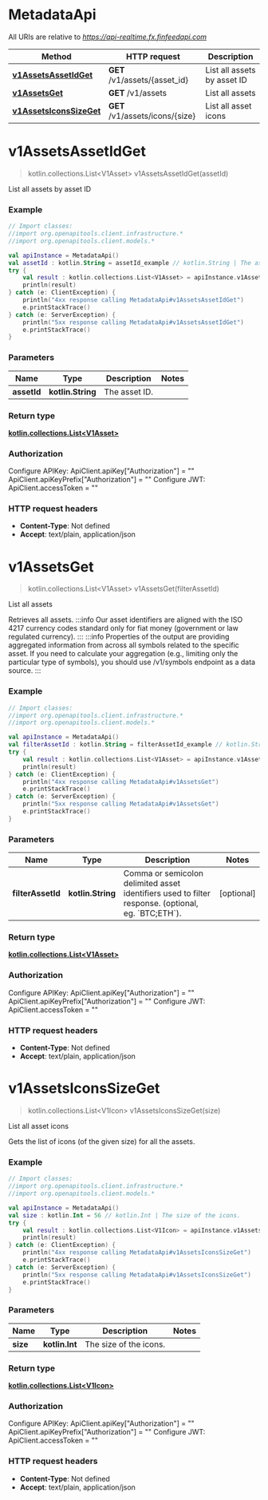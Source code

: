 # MetadataApi

All URIs are relative to *https://api-realtime.fx.finfeedapi.com*

| Method | HTTP request | Description |
| ------------- | ------------- | ------------- |
| [**v1AssetsAssetIdGet**](MetadataApi.md#v1AssetsAssetIdGet) | **GET** /v1/assets/{asset_id} | List all assets by asset ID |
| [**v1AssetsGet**](MetadataApi.md#v1AssetsGet) | **GET** /v1/assets | List all assets |
| [**v1AssetsIconsSizeGet**](MetadataApi.md#v1AssetsIconsSizeGet) | **GET** /v1/assets/icons/{size} | List all asset icons |


<a id="v1AssetsAssetIdGet"></a>
# **v1AssetsAssetIdGet**
> kotlin.collections.List&lt;V1Asset&gt; v1AssetsAssetIdGet(assetId)

List all assets by asset ID

### Example
```kotlin
// Import classes:
//import org.openapitools.client.infrastructure.*
//import org.openapitools.client.models.*

val apiInstance = MetadataApi()
val assetId : kotlin.String = assetId_example // kotlin.String | The asset ID.
try {
    val result : kotlin.collections.List<V1Asset> = apiInstance.v1AssetsAssetIdGet(assetId)
    println(result)
} catch (e: ClientException) {
    println("4xx response calling MetadataApi#v1AssetsAssetIdGet")
    e.printStackTrace()
} catch (e: ServerException) {
    println("5xx response calling MetadataApi#v1AssetsAssetIdGet")
    e.printStackTrace()
}
```

### Parameters
| Name | Type | Description  | Notes |
| ------------- | ------------- | ------------- | ------------- |
| **assetId** | **kotlin.String**| The asset ID. | |

### Return type

[**kotlin.collections.List&lt;V1Asset&gt;**](V1Asset.md)

### Authorization


Configure APIKey:
    ApiClient.apiKey["Authorization"] = ""
    ApiClient.apiKeyPrefix["Authorization"] = ""
Configure JWT:
    ApiClient.accessToken = ""

### HTTP request headers

 - **Content-Type**: Not defined
 - **Accept**: text/plain, application/json

<a id="v1AssetsGet"></a>
# **v1AssetsGet**
> kotlin.collections.List&lt;V1Asset&gt; v1AssetsGet(filterAssetId)

List all assets

Retrieves all assets.              :::info Our asset identifiers are aligned with the ISO 4217 currency codes standard only for fiat money (government or law regulated currency). :::              :::info Properties of the output are providing aggregated information from across all symbols related to the specific asset. If you need to calculate your aggregation (e.g., limiting only the particular type of symbols), you should use /v1/symbols endpoint as a data source. :::

### Example
```kotlin
// Import classes:
//import org.openapitools.client.infrastructure.*
//import org.openapitools.client.models.*

val apiInstance = MetadataApi()
val filterAssetId : kotlin.String = filterAssetId_example // kotlin.String | Comma or semicolon delimited asset identifiers used to filter response. (optional, eg. `BTC;ETH`).
try {
    val result : kotlin.collections.List<V1Asset> = apiInstance.v1AssetsGet(filterAssetId)
    println(result)
} catch (e: ClientException) {
    println("4xx response calling MetadataApi#v1AssetsGet")
    e.printStackTrace()
} catch (e: ServerException) {
    println("5xx response calling MetadataApi#v1AssetsGet")
    e.printStackTrace()
}
```

### Parameters
| Name | Type | Description  | Notes |
| ------------- | ------------- | ------------- | ------------- |
| **filterAssetId** | **kotlin.String**| Comma or semicolon delimited asset identifiers used to filter response. (optional, eg. &#x60;BTC;ETH&#x60;). | [optional] |

### Return type

[**kotlin.collections.List&lt;V1Asset&gt;**](V1Asset.md)

### Authorization


Configure APIKey:
    ApiClient.apiKey["Authorization"] = ""
    ApiClient.apiKeyPrefix["Authorization"] = ""
Configure JWT:
    ApiClient.accessToken = ""

### HTTP request headers

 - **Content-Type**: Not defined
 - **Accept**: text/plain, application/json

<a id="v1AssetsIconsSizeGet"></a>
# **v1AssetsIconsSizeGet**
> kotlin.collections.List&lt;V1Icon&gt; v1AssetsIconsSizeGet(size)

List all asset icons

Gets the list of icons (of the given size) for all the assets.

### Example
```kotlin
// Import classes:
//import org.openapitools.client.infrastructure.*
//import org.openapitools.client.models.*

val apiInstance = MetadataApi()
val size : kotlin.Int = 56 // kotlin.Int | The size of the icons.
try {
    val result : kotlin.collections.List<V1Icon> = apiInstance.v1AssetsIconsSizeGet(size)
    println(result)
} catch (e: ClientException) {
    println("4xx response calling MetadataApi#v1AssetsIconsSizeGet")
    e.printStackTrace()
} catch (e: ServerException) {
    println("5xx response calling MetadataApi#v1AssetsIconsSizeGet")
    e.printStackTrace()
}
```

### Parameters
| Name | Type | Description  | Notes |
| ------------- | ------------- | ------------- | ------------- |
| **size** | **kotlin.Int**| The size of the icons. | |

### Return type

[**kotlin.collections.List&lt;V1Icon&gt;**](V1Icon.md)

### Authorization


Configure APIKey:
    ApiClient.apiKey["Authorization"] = ""
    ApiClient.apiKeyPrefix["Authorization"] = ""
Configure JWT:
    ApiClient.accessToken = ""

### HTTP request headers

 - **Content-Type**: Not defined
 - **Accept**: text/plain, application/json

